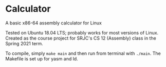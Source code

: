# Calculator
A basic x86-64 assembly calculator for Linux

Tested on Ubuntu 18.04 LTS; probably works for most versions of Linux. Created as the course project for SRJC's CS 12 (Assembly) class in the Spring 2021 term.

To compile, simply `make main` and then run from terminal with `./main`. The Makefile is set up for yasm and ld.
